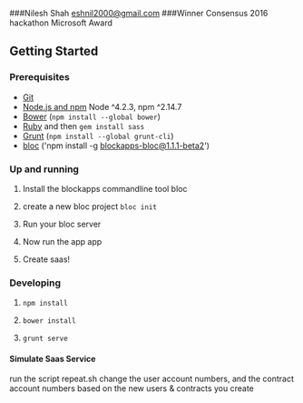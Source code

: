 ###Nilesh Shah eshnil2000@gmail.com
###Winner Consensus 2016 hackathon Microsoft Award

## Getting Started

### Prerequisites

- [Git](https://git-scm.com/)
- [Node.js and npm](nodejs.org) Node ^4.2.3, npm ^2.14.7
- [Bower](bower.io) (`npm install --global bower`)
- [Ruby](https://www.ruby-lang.org) and then `gem install sass`
- [Grunt](http://gruntjs.com/) (`npm install --global grunt-cli`)
- [bloc](http://github.com/blockapps/bloc) ('npm install -g blockapps-bloc@1.1.1-beta2')

### Up and running
1) Install the blockapps commandline tool bloc

2) create a new bloc project `bloc init`


4) Run your bloc server

5) Now run the app app

6) Create saas!

### Developing

1. `npm install`

2. `bower install`

3. `grunt serve` 

#### Simulate Saas Service
run the script repeat.sh
change the user account numbers, and the contract account numbers
based on the new users & contracts you create

